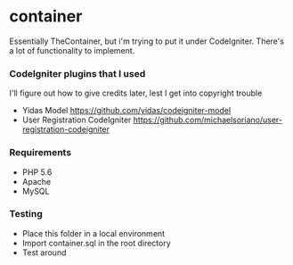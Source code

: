 # container

Essentially TheContainer, but i'm trying to put it under CodeIgniter. There's a lot of functionality to implement.

### CodeIgniter plugins that I used

I'll figure out how to give credits later, lest I get into copyright trouble

 - Yidas Model https://github.com/yidas/codeigniter-model
 - User Registration CodeIgniter https://github.com/michaelsoriano/user-registration-codeigniter

### Requirements

 - PHP 5.6 
 - Apache
 - MySQL

### Testing

 - Place this folder in a local environment
 - Import container.sql in the root directory
 - Test around
